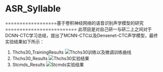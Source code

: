 # ASR_Syllable
==================基于卷积神经网络的语音识别声学模型的研究=========================
此项目是对自己研一与研二上之间对于DCNN-CTC学习总结，提出了MCNN-CTC以及Densenet-CTC声学模型，最终实验结果如下所示：
1) Thchs30_TrainingResults
![Thchs30训练以及微调训练曲线](https://github.com/zw76859420/ASR_Syllable/blob/master/training_results/Thchs_Training_Loss.png)
2) Thchs30_Results
![Thchs30实验结果](https://github.com/zw76859420/ASR_Syllable/blob/master/training_results/Thchs_Results.png)
3) Stcmds_Results
![Stcmds实验结果](https://github.com/zw76859420/ASR_Syllable/blob/master/training_results/STCMDS_Results.png)



